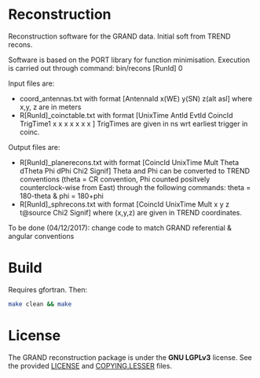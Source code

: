 # Reconstruction

Reconstruction software for the GRAND data.
Initial soft from TREND recons.

Software is based on the PORT library for function minimisation.
Execution is carried out through command:
bin/recons [RunId] 0

Input files are:
- coord_antennas.txt with format [AntennaId x(WE) y(SN) z(alt asl] where x,y, z are in meters
- R[RunId]_coinctable.txt with format [UnixTime AntId EvtId CoincId TrigTime1 x x x x x x x ]
TrigTimes are given in ns wrt earliest trigger in coinc.

Output files are:
- R[RunId]_planerecons.txt with format [CoincId UnixTime Mult Theta dTheta Phi dPhi Chi2 Signif]
Theta and Phi can be converted to TREND conventions (theta = CR convention, Phi counted positvely counterclock-wise from East) through the following commands:
theta = 180-theta    &   phi = 180+phi
- R[RunId]_sphrecons.txt with format [CoincId UnixTime Mult x y z t@source Chi2 Signif] where (x,y,z) are given in TREND coordinates.

To be done (04/12/2017): change code to match GRAND referential & angular conventions

# Build

Requires gfortran. Then:
```bash
make clean && make
```

# License

The GRAND reconstruction package is under the **GNU LGPLv3** license. See the
provided [LICENSE](LICENSE) and [COPYING.LESSER](COPYING.LESSER) files.
